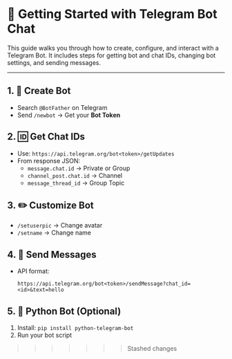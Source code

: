 # 🚀 Getting Started with Telegram Bot Chat

This guide walks you through how to create, configure, and interact with a Telegram Bot. It includes steps for getting bot and chat IDs, changing bot settings, and sending messages.

---

## 1. 🔨 Create Bot
- Search `@BotFather` on Telegram
- Send `/newbot` → Get your **Bot Token**

## 2. 🆔 Get Chat IDs
- Use: `https://api.telegram.org/bot<token>/getUpdates`
- From response JSON:
  - `message.chat.id` → Private or Group
  - `channel_post.chat.id` → Channel
  - `message_thread_id` → Group Topic

## 3. ✏️ Customize Bot
- `/setuserpic` → Change avatar
- `/setname` → Change name

## 4. 💬 Send Messages
- API format:
  ```
  https://api.telegram.org/bot<token>/sendMessage?chat_id=<id>&text=hello
  ```

## 5. 🐍 Python Bot (Optional)
1. Install: `pip install python-telegram-bot`
2. Run your bot script

>>>>>>> Stashed changes
